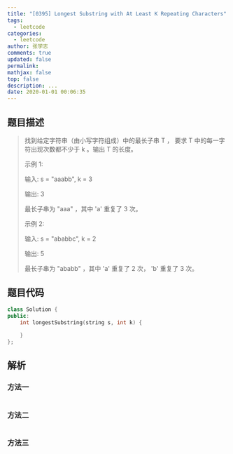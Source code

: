 ```yaml
---
title: "[0395] Longest Substring with At Least K Repeating Characters"
tags:
  - leetcode
categories:
  - leetcode
author: 张学志
comments: true
updated: false
permalink:
mathjax: false
top: false
description: ...
date: 2020-01-01 00:06:35
---
```


## 题目描述

> 找到给定字符串（由小写字符组成）中的最长子串 T ， 要求 T 中的每一字符出现次数都不少于 k 。输出 T 的长度。 
> 
> 示例 1: 
> 
> 
> 输入:
> s = "aaabb", k = 3
> 
> 输出:
> 3
> 
> 最长子串为 "aaa" ，其中 'a' 重复了 3 次。
> 
> 
> 示例 2: 
> 
> 
> 输入:
> s = "ababbc", k = 2
> 
> 输出:
> 5
> 
> 最长子串为 "ababb" ，其中 'a' 重复了 2 次， 'b' 重复了 3 次。
> 
> 

## 题目代码

```cpp
class Solution {
public:
    int longestSubstring(string s, int k) {
        
    }
};
```

## 解析

### 方法一

```cpp

```

### 方法二

```cpp

```

### 方法三

```cpp

```

